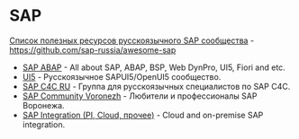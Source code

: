 # SAP

[Список полезных ресурсов русскоязычного SAP сообщества](https://github.com/sap-russia/awesome-sap) - https://github.com/sap-russia/awesome-sap


- [SAP ABAP](https://t.me/sapabap) - All about SAP, ABAP, BSP, Web DynPro, UI5, Fiori and etc.
- [UI5](https://t.me/ui5_js) - Русскоязычное SAPUI5/OpenUI5 сообщество.
- [SAP C4C RU](https://t.me/sap_c4c) - Группа для русскоязычных специалистов по SAP C4C.
- [SAP Community Voronezh](https://t.me/sapcmntvrn) - Любители и профессионалы SAP Воронежа.
- [SAP Integration (PI, Cloud, прочее)](https://t.me/sapintegration) - Cloud and on-premise SAP integration.
